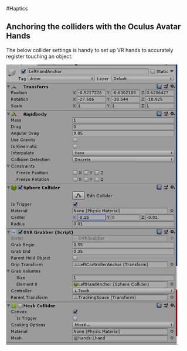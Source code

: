 #Haptics
## Anchoring the colliders with the Oculus Avatar Hands
The below collider settings is handy to set up VR hands to accurately register touching an object:

![Adding components](/images/LHand_Sphere_Collider_Stngs.PNG).

